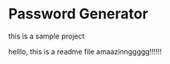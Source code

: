 # Password Generator 
this is a sample project


helllo, this is a readme file 
amaazinnggggg!!!!!!

